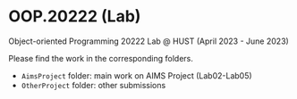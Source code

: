 # OOP.20222 (Lab)

Object-oriented Programming 20222 Lab @ HUST (April 2023 - June 2023)

Please find the work in the corresponding folders.

- `AimsProject` folder: main work on AIMS Project (Lab02-Lab05)
- `OtherProject` folder: other submissions
